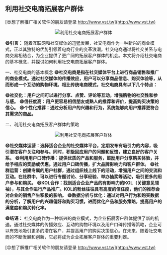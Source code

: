 ## **利用社交电商拓展客户群体**

[😍想了解推广相关软件的朋友请登录 http://www.vst.tw](http://www.vst.tw)

 <center><img src="https://vst.tw/MP4/tuiguang/png/2.png" alt="利用社交电商拓展客户群体"></center>

**😄引言：**
随着互联网和社交媒体的迅猛发展，社交电商作为一种新兴的商业模式，正以其独特的优势引领着电商行业的变革浪潮。社交电商通过将社交关系与电商交易相结合，为企业提供了更广阔的拓展客户群体的机会。本文将介绍社交电商的基本概念，并探讨如何利用社交电商拓展客户群体。

一、社交电商的基本概念
**😄社交电商是指在社交媒体平台上进行商品销售和推广的商业模式。通过社交媒体的传播效应，用户可以分享商品信息、购买体验等，从而形成一个互动的购物环境。相比传统电商模式，社交电商具有以下几个特点：**

**😄社交化：用户之间可以进行分享、点赞、评论等互动，增强购物的社交性和参与感。**
**😄信任度高：用户更容易相信朋友或熟人的推荐和评价，提高购买决策的信心。**
**😄个性化推荐：通过分析用户的兴趣和行为，系统能够向用户推荐更符合其需求的商品。**

二、利用社交电商拓展客户群体的策略

 <center><img src="https://vst.tw/MP4/tuiguang/png/1.png" alt="利用社交电商拓展客户群体"></center>

**😄社交媒体运营：选择适合企业的社交媒体平台，定期发布有吸引力的内容，吸引潜在客户关注和参与。同时，积极回应用户的问题和反馈，建立良好的客户关系。**
**😄利用用户口碑传播：提供优质的产品和服务，鼓励用户分享购买体验，并给予相应的奖励或优惠。通过用户口碑传播，扩大品牌影响力和客户群体。**
**😄社群运营：创建专属的用户社群，通过组织线上线下的活动，增强用户之间的交流和互动。在社群中，可以进行专题讨论、分享经验、举办抽奖等活动，吸引更多的用户参与和购买。**
**😄KOL合作：找到适合企业产品的有影响力的KOL（关键意见领袖），与其合作进行产品推广。KOL的粉丝往往具有高度的信任度，他们的推荐会对企业的销售产生积极的影响。**
**😄数据分析与优化：通过对用户行为和购买数据的分析，了解用户的兴趣偏好和购买习惯，进而优化产品和服务策略，提高用户的满意度和购买转化率。**

**😄结语：**
社交电商作为一种新兴的商业模式，为企业拓展客户群体提供了新的机遇。通过社交媒体的传播效应、互动的购物环境以及用户口碑传播等策略，企业可以有效地吸引更多的潜在客户，并提高用户的购买决策信心。在未来，随着社交电商的不断发展和创新，它必将成为企业拓展客户群体的重要利器。

[😍想了解推广相关软件的朋友请登录 http://www.vst.tw](http://www.vst.tw)



